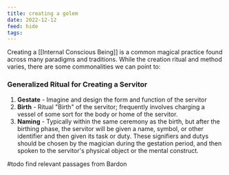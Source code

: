 ```yaml
---
title: creating a golem
date: 2022-12-12
feed: hide
tags:
---
```

Creating a [[Internal Conscious Being]] is a common magical practice found across many paradigms and traditions. While the creation ritual and method varies, there are some commonalities we can point to:

### Generalized Ritual for Creating a Servitor
1. __Gestate__ - Imagine and design the form and function of the servitor
2. __Birth__ - Ritual "Birth" of the servitor; frequently involves charging a vessel of some sort for the body or home of the servitor.
3. __Naming__ - Typically within the same ceremony as the birth, but after the birthing phase, the servitor will be given a name, symbol, or other identifier and then given its task or duty. These signifiers and dutys should be chosen by the magician during the gestation period, and then spoken to the servitor's physical object or the mental construct.


#todo find relevant passages from Bardon 
